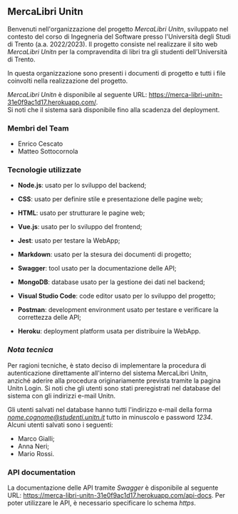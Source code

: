 ## **MercaLibri Unitn**
Benvenuti nell'organizzazione del progetto *MercaLibri Unitn*, sviluppato nel contesto del corso di Ingegneria del Software presso l'Università degli Studi di Trento (a.a. 2022/2023). Il progetto consiste nel realizzare il sito web *MercaLibri Unitn* per la compravendita di libri tra gli studenti dell’Università di Trento.

In questa organizzazione sono presenti i documenti di progetto e tutti i file coinvolti nella realizzazione del progetto.

*MercaLibri Unitn* è disponibile al seguente URL: <https://merca-libri-unitn-31e0f9ac1d17.herokuapp.com/>.  
Si noti che il sistema sarà disponibile fino alla scadenza del deployment.

### **Membri del Team**
- Enrico Cescato
- Matteo Sottocornola

### **Tecnologie utilizzate**
- **Node.js**: usato per lo sviluppo del backend;

- **CSS**: usato per definire stile e presentazione delle pagine web;

- **HTML**: usato per strutturare le pagine web;

- **Vue.js**: usato per lo sviluppo del frontend;

- **Jest**: usato per testare la WebApp;

- **Markdown**: usato per la stesura dei documenti di progetto;

- **Swagger**: tool usato per la documentazione delle API;

- **MongoDB**: database usato per la gestione dei dati nel backend;

- **Visual Studio Code**: code editor usato per lo sviluppo del progetto;

- **Postman**: development environment usato per testare e verificare la correttezza delle API;

- **Heroku**: deployment platform usata per distribuire la WebApp.

### ***Nota tecnica***
Per ragioni tecniche, è stato deciso di implementare la procedura di autenticazione direttamente all'interno del sistema MercaLibri Unitn, anziché aderire alla procedura originariamente prevista tramite la pagina Unitn Login.
Si noti che gli utenti sono stati preregistrati nel database del sistema con gli indirizzi e-mail Unitn.

Gli utenti salvati nel database hanno tutti l'indirizzo e-mail della forma *nome.cognome@studenti.unitn.it* tutto in minuscolo e password *1234*. Alcuni utenti salvati sono i seguenti:

- Marco Gialli;
- Anna Neri;
- Mario Rossi.

### **API documentation**
La documentazione delle API tramite *Swagger* è disponibile al seguente URL: <https://merca-libri-unitn-31e0f9ac1d17.herokuapp.com/api-docs>. Per poter utilizzare le API, è necessario specificare lo schema *https*.
